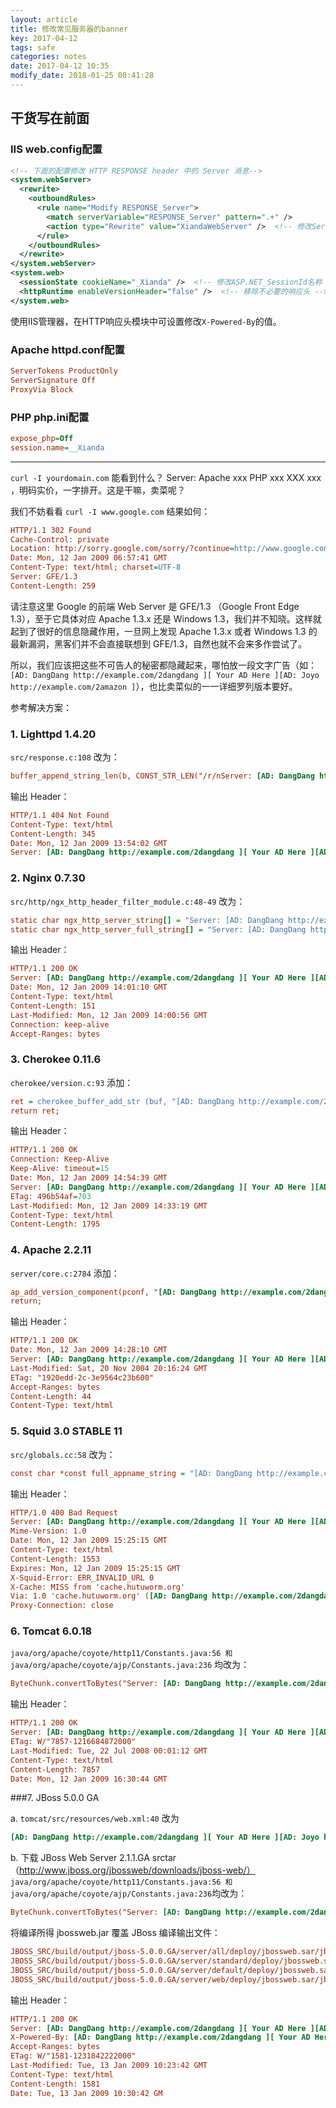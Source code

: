 ```yaml
---
layout: article
title: 修改常见服务器的banner
key: 2017-04-12
tags: safe
categories: notes
date: 2017-04-12 10:35
modify_date: 2018-01-25 00:41:28
---
```


## 干货写在前面
### IIS web.config配置 
```xml
<!-- 下面的配置修改 HTTP RESPONSE header 中的 Server 消息-->
<system.webServer>
  <rewrite>
    <outboundRules>
      <rule name="Modify RESPONSE_Server">
        <match serverVariable="RESPONSE_Server" pattern=".+" />
        <action type="Rewrite" value="XiandaWebServer" />  <!-- 修改Server值 -->
      </rule>
    </outboundRules>
  </rewrite>
</system.webServer>
<system.web>
  <sessionState cookieName="_Xianda" />  <!-- 修改ASP.NET_SessionId名称 -->
  <httpRuntime enableVersionHeader="false" />  <!-- 移除不必要的响应头 -->
</system.web>
```
使用IIS管理器，在HTTP响应头模块中可设置修改`X-Powered-By`的值。

### Apache httpd.conf配置

```ini
ServerTokens ProductOnly
ServerSignature Off
ProxyVia Block
```
### PHP php.ini配置

```ini
expose_php=Off
session.name=__Xianda
```

<!--more-->

***
`curl -I yourdomain.com` 能看到什么？ Server: Apache xxx PHP xxx XXX xxx ，明码实价，一字排开。这是干嘛，卖菜呢？

我们不妨看看 `curl -I www.google.com` 结果如何：
```ini
HTTP/1.1 302 Found
Cache-Control: private
Location: http://sorry.google.com/sorry/?continue=http://www.google.com/
Date: Mon, 12 Jan 2009 06:57:41 GMT
Content-Type: text/html; charset=UTF-8
Server: GFE/1.3
Content-Length: 259
```
请注意这里 Google 的前端 Web Server 是 GFE/1.3 （Google Front Edge 1.3），至于它具体对应 Apache 1.3.x 还是 Windows 1.3，我们并不知晓。这样就起到了很好的信息隐藏作用，一旦网上发现 Apache 1.3.x 或者 Windows 1.3 的最新漏洞，黑客们并不会直接联想到 GFE/1.3，自然也就不会来多作尝试了。

所以，我们应该把这些不可告人的秘密都隐藏起来，哪怕放一段文字广告（如：` [AD: DangDang http://example.com/2dangdang ][ Your AD Here ][AD: Joyo http://example.com/2amazon ]`），也比卖菜似的一一详细罗列版本要好。


参考解决方案：

### 1. Lighttpd 1.4.20

`src/response.c:108` 改为：
```ini
buffer_append_string_len(b, CONST_STR_LEN("/r/nServer: [AD: DangDang http://example.com/2dangdang ][ Your AD Here ][AD: Joyo http://example.com/2amazon ]"));
```
输出 Header：
```ini
HTTP/1.1 404 Not Found
Content-Type: text/html
Content-Length: 345
Date: Mon, 12 Jan 2009 13:54:02 GMT
Server: [AD: DangDang http://example.com/2dangdang ][ Your AD Here ][AD: Joyo http://example.com/2amazon ]
```

### 2. Nginx 0.7.30

`src/http/ngx_http_header_filter_module.c:48-49` 改为：
```ini
static char ngx_http_server_string[] = "Server: [AD: DangDang http://example.com/2dangdang ][ Your AD Here ][AD: Joyo http://example.com/2amazon ]" CRLF;
static char ngx_http_server_full_string[] = "Server: [AD: DangDang http://example.com/2dangdang ][ Your AD Here ][AD: Joyo http://example.com/2amazon ]" CRLF;
```
输出 Header：
```ini
HTTP/1.1 200 OK
Server: [AD: DangDang http://example.com/2dangdang ][ Your AD Here ][AD: Joyo http://example.com/2amazon ]
Date: Mon, 12 Jan 2009 14:01:10 GMT
Content-Type: text/html
Content-Length: 151
Last-Modified: Mon, 12 Jan 2009 14:00:56 GMT
Connection: keep-alive
Accept-Ranges: bytes
```

### 3. Cherokee 0.11.6

`cherokee/version.c:93` 添加：
```ini
ret = cherokee_buffer_add_str (buf, "[AD: DangDang http://example.com/2dangdang ][ Your AD Here ][AD: Joyo http://example.com/2amazon ]");
return ret;
```
输出 Header：
```ini
HTTP/1.1 200 OK
Connection: Keep-Alive
Keep-Alive: timeout=15
Date: Mon, 12 Jan 2009 14:54:39 GMT
Server: [AD: DangDang http://example.com/2dangdang ][ Your AD Here ][AD: Joyo http://example.com/2amazon ]
ETag: 496b54af=703
Last-Modified: Mon, 12 Jan 2009 14:33:19 GMT
Content-Type: text/html
Content-Length: 1795
```


### 4. Apache 2.2.11

`server/core.c:2784` 添加：

```ini
ap_add_version_component(pconf, "[AD: DangDang http://example.com/2dangdang ][ Your AD Here ][AD: Joyo http://example.com/2amazon ]");
return;
```
输出 Header：
```ini
HTTP/1.1 200 OK
Date: Mon, 12 Jan 2009 14:28:10 GMT
Server: [AD: DangDang http://example.com/2dangdang ][ Your AD Here ][AD: Joyo http://example.com/2amazon ]
Last-Modified: Sat, 20 Nov 2004 20:16:24 GMT
ETag: "1920edd-2c-3e9564c23b600"
Accept-Ranges: bytes
Content-Length: 44
Content-Type: text/html
```

### 5. Squid 3.0 STABLE 11

`src/globals.cc:58` 改为：
```ini
const char *const full_appname_string = "[AD: DangDang http://example.com/2dangdang ][ Your AD Here ][AD: Joyo http://example.com/2amazon ]";
```
输出 Header：
```ini
HTTP/1.0 400 Bad Request
Server: [AD: DangDang http://example.com/2dangdang ][ Your AD Here ][AD: Joyo http://example.com/2amazon ]
Mime-Version: 1.0
Date: Mon, 12 Jan 2009 15:25:15 GMT
Content-Type: text/html
Content-Length: 1553
Expires: Mon, 12 Jan 2009 15:25:15 GMT
X-Squid-Error: ERR_INVALID_URL 0
X-Cache: MISS from 'cache.hutuworm.org'
Via: 1.0 'cache.hutuworm.org' ([AD: DangDang http://example.com/2dangdang ][ Your AD Here ][AD: Joyo http://example.com/2amazon ])
Proxy-Connection: close
```

### 6. Tomcat 6.0.18

`java/org/apache/coyote/http11/Constants.java:56 和 java/org/apache/coyote/ajp/Constants.java:236` 均改为：
```ini
ByteChunk.convertToBytes("Server: [AD: DangDang http://example.com/2dangdang ][ Your AD Here ][AD: Joyo http://example.com/2amazon ]" + CRLF);
```
输出 Header：
```ini
HTTP/1.1 200 OK
Server: [AD: DangDang http://example.com/2dangdang ][ Your AD Here ][AD: Joyo http://example.com/2amazon ]
ETag: W/"7857-1216684872000"
Last-Modified: Tue, 22 Jul 2008 00:01:12 GMT
Content-Type: text/html
Content-Length: 7857
Date: Mon, 12 Jan 2009 16:30:44 GMT
```

###7. JBoss 5.0.0 GA

a. `tomcat/src/resources/web.xml:40` 改为
```ini
[AD: DangDang http://example.com/2dangdang ][ Your AD Here ][AD: Joyo http://example.com/2amazon ]
```

b. 下载 JBoss Web Server 2.1.1.GA srctar （http://www.jboss.org/jbossweb/downloads/jboss-web/）
`
java/org/apache/coyote/http11/Constants.java:56 和 java/org/apache/coyote/ajp/Constants.java:236 `均改为：
```ini
ByteChunk.convertToBytes("Server: [AD: DangDang http://example.com/2dangdang ][ Your AD Here ][AD: Joyo http://example.com/2amazon ]" + CRLF);
```
将编译所得 jbossweb.jar 覆盖 JBoss 编译输出文件：
```ini
JBOSS_SRC/build/output/jboss-5.0.0.GA/server/all/deploy/jbossweb.sar/jbossweb.jar
JBOSS_SRC/build/output/jboss-5.0.0.GA/server/standard/deploy/jbossweb.sar/jbossweb.jar
JBOSS_SRC/build/output/jboss-5.0.0.GA/server/default/deploy/jbossweb.sar/jbossweb.jar
JBOSS_SRC/build/output/jboss-5.0.0.GA/server/web/deploy/jbossweb.sar/jbossweb.jar
```
输出 Header：
```ini
HTTP/1.1 200 OK
Server: [AD: DangDang http://example.com/2dangdang ][ Your AD Here ][AD: Joyo http://example.com/2amazon ]
X-Powered-By: [AD: DangDang http://example.com/2dangdang ][ Your AD Here ][AD: Joyo http://example.com/2amazon ]
Accept-Ranges: bytes
ETag: W/"1581-1231842222000"
Last-Modified: Tue, 13 Jan 2009 10:23:42 GMT
Content-Type: text/html
Content-Length: 1581
Date: Tue, 13 Jan 2009 10:30:42 GM
```
